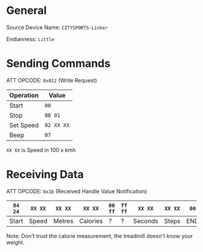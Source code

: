 # General 

Source Device Name: `CITYSPORTS-Linker`

Endianness: `Little`

# Sending Commands

ATT OPCODE: `0x012` (Write Request)

| Operation | Value |
| --------- | ----- |
| Start | `00` |
| Stop | `08 01` |
| Set Speed | `02 XX XX` |
| Beep | `07` |

`XX XX` is Speed in 100 x kmh

# Receiving Data

ATT OPCODE: `0x1b` (Received Handle Value Notification)

| `84 24` | `XX XX` | `XX XX`  | `XX XX`    | `00 ff` | `ff ff` | `XX XX` | `XX XX` | `00`  |
| ----- | ----- | ------ | -------- | ----- | ----- | ------- | ----- | --- |
| Start | Speed | Metres | Calories | ?     | ?     | Seconds | Steps | END |

Note: Don't trust the calorie measurement, the treadmill doesn't know your weight.
